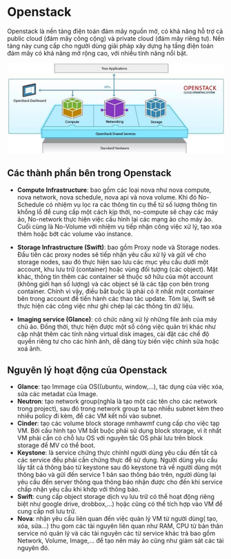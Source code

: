 # Openstack

Openstack là nền tảng điện toán đám mây nguồn mở, có khả năng hỗ trợ cả public cloud (đám mây công cộng) và private cloud (đám mây riêng tư). Nền tảng này cung cấp cho người dùng giải pháp xây dựng hạ tầng điện toán đám mây có khả năng mở rộng cao, với nhiều tính năng nổi bật.

![Alt text](image.png)

## Các thành phần bên trong Openstack

- **Compute Infrastructure**: bao gồm các loại nova như nova compute, nova network, nova schedule, nova api và nova volume. Khi đó No- Schedule có nhiệm vụ lọc ra các thông tin cụ thể từ số lượng thông tin khổng lồ để cung cấp một cách kịp thời, no-compute sẽ chạy các máy ảo, No-network thực hiện việc cấu hình lại các mạng ảo cho máy ảo. Cuối cùng là No-Volume với nhiệm vụ tiếp nhận công việc xử lý, tạo xóa thêm hoặc bớt các volume vào instance.

- **Storage Infrastructure (Swift)**: bao gồm Proxy node và Storage nodes. Đầu tiên các proxy nodes sẽ tiếp nhận yêu cầu xử lý và gửi về cho storage nodes, sau đó thực hiện sao lưu các mục yêu cầu dưới một account, khu lưu trữ (container) hoặc vùng đối tượng (các object). Mặt khác, thông tin thêm các container sẽ thuộc sở hữu của một account (không giới hạn số lượng) và các object sẽ là các tập con bên trong container. Chính vì vậy, điều bắt buộc là phải có ít nhất một container bên trong account để tiến hành các thao tác update. Tóm lại, Swift sẽ thực hiện các công việc như ghi chép lại các thông tin dữ liệu.

- **Imaging service (Glance)**: có chức năng xử lý những file ảnh của máy chủ ảo. Đồng thời, thực hiện được một số công việc quản trị khác như cập nhật thêm các tính năng virtual disk images, cài đặt các chế độ quyền riêng tư cho các hình ảnh, dễ dàng tùy biến việc chỉnh sửa hoặc xoá ảnh.

## Nguyên lý hoạt động của Openstack

- **Glance**: tạo Immage của OS((ubuntu, window,...), tác dụng của việc xóa, sửa các metadat của Image.
- **Neutron**: tạo network group(nghĩa là tạo một các tên cho các network trong project), sau đó trong network group ta tạo nhiều subnet kèm theo nhiều policy đi kèm, để các VM kết nối vào subnet.
- **Cinder**: tạo các volume block storage nmhawmf cung cấp cho việc tạp VM. Bởi cấu hình tạo VM bắt buộc phải sử dụng block storage, vì ít nhất VM phải cần có chỗ lưu OS với nguyên tắc OS phải lưu trên block storage để MV có thể boot.
- **Keystone**: là service chứng thực chínhl người dùng yêu cầu đến tất cả các service đều phải cần chứng thực để sử dụng. Người dùng yêu cầu lấy tất cả thông báo từ keystone sau đó keystone trả về người dùng một thông báo và gửi đến service 1 bản sao thông báo trên, người dùng lại yêu cầu đến server thông qua thông báo nhận được cho đến khi service chấp nhận yêu cầu khi khớp với thông báo.
- **Swift**: cung cấp object storage dịch vụ lưu trữ có thể hoạt động riêng biệt như google drive, drobbox,...) họặc cũng có thể tích hợp vào VM để cung cấp nơi lưu trữ.
- **Nova**: nhận yêu cầu liên quan đến việc quản lý VM từ người dùng( tạo, xóa, sửa...) thu gom các tài nguyên liên quan như RAM, CPU từ bản thân service nó quản lý và các tài nguyên các từ service khác trả bao gồm Network, Volume, Image,... để tạo nên máy ảo cũng như giám sát các tài nguyên đó.